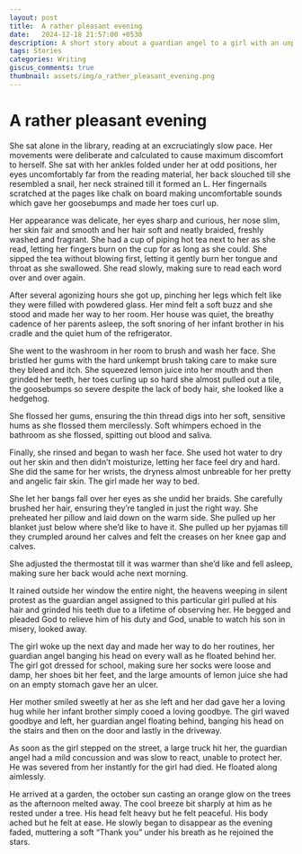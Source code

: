```yaml
---
layout: post
title:  A rather pleasant evening
date:   2024-12-18 21:57:00 +0530
description: A short story about a guardian angel to a girl with an unpleasant habit
tags: Stories
categories: Writing
giscus_comments: true
thumbnail: assets/img/a_rather_pleasant_evening.png
---
```


# A rather pleasant evening

She sat alone in the library, reading at an excruciatingly slow pace. Her movements were deliberate and calculated to cause maximum discomfort to herself. She sat with her ankles folded under her at odd positions, her eyes uncomfortably far from the reading material, her back slouched till she resembled a snail, her neck strained till it formed an L. Her fingernails scratched at the pages like chalk on board making uncomfortable sounds which gave her goosebumps and made her toes curl up.

Her appearance was delicate, her eyes sharp and curious, her nose slim, her skin fair and smooth and her hair soft and neatly braided, freshly washed and fragrant. She had a cup of piping hot tea next to her as she read, letting her fingers burn on the cup for as long as she could. She sipped the tea without blowing first, letting it gently burn her tongue and throat as she swallowed. She read slowly, making sure to read each word over and over again.

After several agonizing hours she got up, pinching her legs which felt like they were filled with powdered glass. Her mind felt a soft buzz and she stood and made her way to her room. Her house was quiet, the breathy cadence of her parents asleep, the soft snoring of her infant brother in his cradle and the quiet hum of the refrigerator.

She went to the washroom in her room to brush and wash her face. She bristled her gums with the hard unkempt brush taking care to make sure they bleed and itch. She squeezed lemon juice into her mouth and then grinded her teeth, her toes curling up so hard she almost pulled out a tile, the goosebumps so severe despite the lack of body hair, she looked like a hedgehog. 

She flossed her gums, ensuring the thin thread digs into her soft, sensitive hums as she flossed them mercilessly. Soft whimpers echoed in the bathroom as she flossed, spitting out blood and saliva.

Finally, she rinsed and began to wash her face. She used hot water to dry out her skin and then didn’t moisturize, letting her face feel dry and hard. She did the same for her wrists, the dryness almost unbreable for her pretty and angelic fair skin. The girl made her way to bed.

She let her bangs fall over her eyes as she undid her braids. She carefully brushed her hair, ensuring they’re tangled in just the right way. She preheated her pillow and laid down on the warm side. She pulled up her blanket just below where she’d like to have it. She pulled up her pyjamas till they crumpled around her calves and felt the creases on her knee gap and calves.

She adjusted the thermostat till it was warmer than she’d like and fell asleep, making sure her back would ache next morning.

It rained outside her window the entire night, the heavens weeping in silent protest as the guardian angel assigned to this particular girl pulled at his hair and grinded his teeth due to a lifetime of observing her. He begged and pleaded God to relieve him of his duty and God, unable to watch his son in misery, looked away.

The girl woke up the next day and made her way to do her routines, her guardian angel banging his head on every wall as he floated behind her. The girl got dressed for school, making sure her socks were loose and damp, her shoes bit her feet, and the large amounts of lemon juice she had on an empty stomach gave her an ulcer. 

Her mother smiled sweetly at her as she left and her dad gave her a loving hug while her infant brother simply cooed a loving goodbye. The girl waved goodbye and left, her guardian angel floating behind, banging his head on the stairs and then on the door and lastly in the driveway. 

As soon as the girl stepped on the street, a large truck hit her, the guardian angel had a mild concussion and was slow to react, unable to protect her. He was severed from her instantly for the girl had died. He floated along aimlessly.

He arrived at a garden, the october sun casting an orange glow on the trees as the afternoon melted away. The cool breeze bit sharply at him as he rested under a tree. His head felt heavy but he felt peaceful. His body ached but he felt at ease. He slowly began to disappear as the evening faded, muttering a soft “Thank you” under his breath as he rejoined the stars.